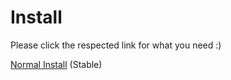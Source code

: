 # Install

Please click the respected link for what you need :)

[Normal Install](https://github.com/Pxzlzz/TLauncher/releases/tag/1.5) (Stable)
